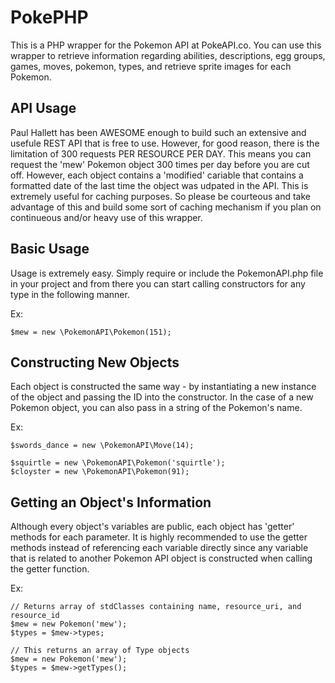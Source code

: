 # PokePHP

This is a PHP wrapper for the Pokemon API at PokeAPI.co. You can use this wrapper
to retrieve information regarding abilities, descriptions, egg groups, games, moves,
pokemon, types, and retrieve sprite images for each Pokemon.

## API Usage

Paul Hallett has been AWESOME enough to build such an extensive and usefule REST
API that is free to use. However, for good reason, there is the limitation of 300
requests PER RESOURCE PER DAY. This means you can request the 'mew' Pokemon object
300 times per day before you are cut off. However, each object contains a 'modified'
cariable that contains a formatted date of the last time the object was udpated in
the API. This is extremely useful for caching purposes. So please be courteous and take
advantage of this and build some sort of caching mechanism if you plan on continueous
and/or heavy use of this wrapper.

## Basic Usage

Usage is extremely easy. Simply require or include the PokemonAPI.php file in
your project and from there you can start calling constructors for any type
in the following manner.

Ex:
```
$mew = new \PokemonAPI\Pokemon(151);
```

## Constructing New Objects

Each object is constructed the same way - by instantiating a new instance of the
object and passing the ID into the constructor. In the case of a new Pokemon object,
you can also pass in a string of the Pokemon's name.

Ex:
```
$swords_dance = new \PokemonAPI\Move(14);

$squirtle = new \PokemonAPI\Pokemon('squirtle');
$cloyster = new \PokemonAPI\Pokemon(91);
```

## Getting an Object's Information

Although every object's variables are public, each object has 'getter' methods for
each parameter. It is highly recommended to use the getter methods instead of referencing
each variable directly since any variable that is related to another Pokemon API object
is constructed when calling the getter function.

Ex:
```
// Returns array of stdClasses containing name, resource_uri, and resource_id
$mew = new Pokemon('mew');
$types = $mew->types;

// This returns an array of Type objects
$mew = new Pokemon('mew');
$types = $mew->getTypes();
```
